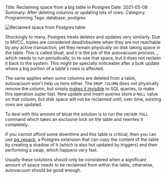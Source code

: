 Title: Reclaiming space from a big table in Postgres
Date: 2021-05-08
Summary: After deleting columns or updating lots of rows.
Category: Programming
Tags: database, postgres

![Reclamed space from Postgres table](/images/Heroku-Postgres-Size.png "Reclamed space from Postgres table")


Shockingly to many, Postgres treats deletes and updates very similarly. Due to MVCC, tuples are considered dead/obsolete when they are not reachable by any active transaction, yet they remain physically on disk taking space in the table. This is called bloat, and it is the job of the autovacuum process, , which needs to run periodically, to re-use that space, but it does not reclaim it back to the system. This might be specially noticeable after a bulk update where a big portion of a table's rows is affected.

The same applies when some columns are deleted from a table, autovacuum won't help us here either. The `DROP COLUMN` does not physically remove the column, but simply [makes it invisible](https://www.postgresql.org/docs/current/sql-altertable.html#SQL-ALTERTABLE-NOTES) to SQL queries, to make this operation super fast. New update and insert queries store a `NULL` value on that column, but disk space will not be reclaimed until, over time, existing rows are updated.

To deal with this amount of bloat the solution is to run the `VACUUM FULL` command which takes an exclusive lock on the table and rewrites it completely.

If you cannot afford some downtime and this table is critical, then you can use [pg_repack](https://medium.com/miro-engineering/postgresql-bloat-pg-repack-and-deferred-constraints-d0ecf33337ec), a Postgres extension that can copy the content of the table by creating a shadow of it (which is also hot updated by triggers) and then performing a swap, which happens very fast.

Usually these solutions should only be considered when a significant amount of space needs to be reclaimed from within the table, otherwise, autovacuum should be good enough.
